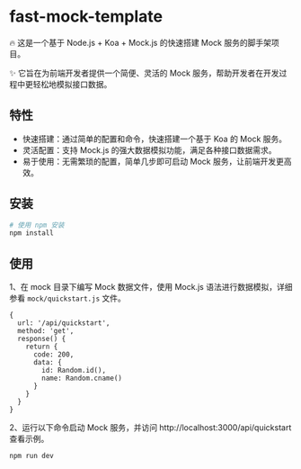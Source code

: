 # fast-mock-template
🔥 这是一个基于 Node.js + Koa + Mock.js 的快速搭建 Mock 服务的脚手架项目。

✨ 它旨在为前端开发者提供一个简便、灵活的 Mock 服务，帮助开发者在开发过程中更轻松地模拟接口数据。

## 特性

- 快速搭建：通过简单的配置和命令，快速搭建一个基于 Koa 的 Mock 服务。
- 灵活配置：支持 Mock.js 的强大数据模拟功能，满足各种接口数据需求。
- 易于使用：无需繁琐的配置，简单几步即可启动 Mock 服务，让前端开发更高效。

## 安装

```bash
# 使用 npm 安装
npm install
```

## 使用

1、在 mock 目录下编写 Mock 数据文件，使用 Mock.js 语法进行数据模拟，详细参看 `mock/quickstart.js` 文件。

```
{
  url: '/api/quickstart',
  method: 'get',
  response() {
    return {
      code: 200,
      data: {
        id: Random.id(),
        name: Random.cname()
      }
    }
  }
}
```

2、运行以下命令启动 Mock 服务，并访问 http://localhost:3000/api/quickstart 查看示例。

```bash
npm run dev
```
